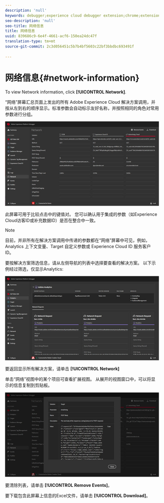 ```yaml
---
description: 'null'
keywords: debugger;experience cloud debugger extension;chrome;extension;network;information
seo-description: 'null'
seo-title: 网络信息
title: 网络信息
uuid: 839686c9-6e4f-4661-acf6-150ea24dc47f
translation-type: tm+mt
source-git-commit: 2c3d056451c5b7b4bf5603c22bf3bbdbc693491f

---
```



# 网络信息{#network-information}

To view Network information, click **[!UICONTROL Network]**.

“网络”屏幕汇总页面上发出的所有 Adobe Experience Cloud 解决方案调用，并按从左到右的顺序显示。标准参数会自动标示友好名称，并按照相同的角色对常用参数进行分组。

![](assets/network.jpg)

此屏幕可用于比较点击中的键值对。 您可以确认用于集成的参数（如Experience Cloud访客ID或补充数据ID）是否在整合中一致。

>[!NOTE]
>
>目前，并非所有在解决方案调用中传递的参数都在“网络”屏幕中可见，例如，Analytics 上下文变量、Target 自定义参数或 Experience Cloud ID 服务客户 ID。

要按解决方案筛选信息，请从左侧导航的列表中选择要查看的解决方案。 以下示例经过筛选，仅显示Analytics:

![](assets/network-analytics.jpg)

要返回显示所有解决方案，请单击 **[!UICONTROL Network]**

单击“网络”视图中的某个项目可查看扩展视图。 从展开的视图窗口中，可以将显示的信息复制到剪贴板。

![](assets/network-expand.jpg)

<!--Use the icon at the top of each column to copy the server call URL to your clipboard, where you can paste it into another document for reference or debugging purposes.

![](assets/copy.jpg)-->

要清除列表，请单击 **[!UICONTROL Remove Events]**。

要下载包含此屏幕上信息的Excel文件，请单击 **[!UICONTROL Download]**。